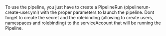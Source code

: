 To use the pipeline, you just have to create a PipelineRun (pipelinerun-create-user.yml) with the proper parameters to launch the pipeline.
Dont forget to create the secret and the rolebinding (allowing to create users, namespaces and rolebinding) to the serviceAccount that will be running the Pipeline.
